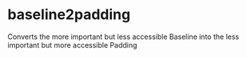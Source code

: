 # baseline2padding
Converts the more important but less accessible Baseline into the less important but more accessible Padding
